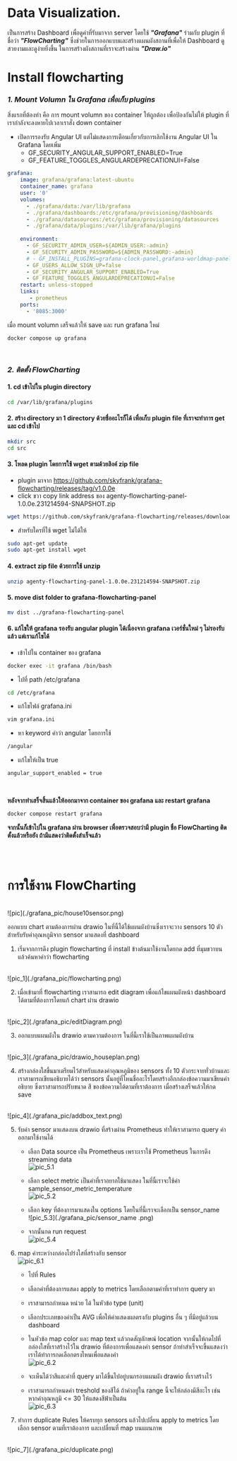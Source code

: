 # Data Visualization.
เป็นการสร้าง Dashboard เพื่อดูค่าที่รับมาจาก server โดยใช้ **_"Grafana"_** ร่วมกับ plugin ที่ชื่อว่า **_"FlowCharting"_**
ซึ่งช่วยในการออกแบบและสร้างแผนผังสถานที่เพื่อให้ Dashboard ดูสวยงามและดูง่ายยิ่งขึ้น ในการสร้างผังสถานที่เราจะสร้างผ่าน **_"Draw.io"_**

# Install flowcharting

### **_1. Mount Volumn ใน Grafana เพื่อเก็บ plugins_**

สิ่งแรกที่ต้องทำ คือ การ mount volumn ของ container ให้ถูกต้อง เพื่อป้องกันไม่ให้ plugin ที่เรากำลังจะลงหายไปเวลาเราสั่ง down container 
- เปิดการรองรับ Angular UI แต่ไม่แสดงการเตือนเกี่ยวกับการเลิกใช้งาน Angular UI ใน Grafana โดยเพิ่ม 
    - GF_SECURITY_ANGULAR_SUPPORT_ENABLED=True
    - GF_FEATURE_TOGGLES_ANGULARDEPRECATIONUI=False

```yml
grafana:
    image: grafana/grafana:latest-ubuntu
    container_name: grafana
    user: '0'
    volumes:
      - ./grafana/data:/var/lib/grafana
      - ./grafana/dashboards:/etc/grafana/provisioning/dashboards
      - ./grafana/datasources:/etc/grafana/provisioning/datasources
      - ./grafana/data/plugins:/var/lib/grafana/plugins
     
    environment:
      - GF_SECURITY_ADMIN_USER=${ADMIN_USER:-admin}
      - GF_SECURITY_ADMIN_PASSWORD=${ADMIN_PASSWORD:-admin}
      # - GF_INSTALL_PLUGINS=grafana-clock-panel,grafana-worldmap-panel,grafana-piechart-panel
      - GF_USERS_ALLOW_SIGN_UP=false
      - GF_SECURITY_ANGULAR_SUPPORT_ENABLED=True
      - GF_FEATURE_TOGGLES_ANGULARDEPRECATIONUI=False
    restart: unless-stopped
    links:
       - prometheus
    ports:
      - '8085:3000'
```
เมื่อ mount volumn เสร็จแล้วให้ save และ run grafana ใหม่

 ```bash
 docker compose up grafana
```
</br>

### **_2. ติดตั้ง FlowCharting_**

#### 1. cd เข้าไปใน plugin directory

```bash
cd /var/lib/grafana/plugins
```

#### 2. สร้าง directory มา 1 directory ด้วยชื่ออะไรก็ได้ เพื่อเก็บ plugin file ที่เราจะทำการ get และ cd เข้าไป

```bash
mkdir src
cd src
```

#### 3. โหลด plugin โดยการใช้ wget ตามด้วยลิงค์ zip file
- plugin มาจาก https://github.com/skyfrank/grafana-flowcharting/releases/tag/v1.0.0e
- click ขวา copy link address ของ agenty-flowcharting-panel-1.0.0e.231214594-SNAPSHOT.zip

```bash
wget https://github.com/skyfrank/grafana-flowcharting/releases/download/v1.0.0e/agenty-flowcharting-panel-1.0.0e.231214594-SNAPSHOT.zip
```

- สำหรับใครที่ใช้ wget ไม่ได้ให้ 

```bash
sudo apt-get update
sudo apt-get install wget
```

#### 4. extract zip file ด้วยการใช้ unzip

```bash
unzip agenty-flowcharting-panel-1.0.0e.231214594-SNAPSHOT.zip
```

#### 5. move dist folder to grafana-flowcharting-panel

```bash
mv dist ../grafana-flowcharting-panel
```

#### 6. แก้ไขให้ grafana รองรับ angular plugin ได้เนื่องจาก grafana เวอร์ชั่นใหม่ ๆ ไม่รองรับแล้ว แต่เราแก้ไขได้

- เข้าไปใน container ของ grafana

```bash
docker exec -it grafana /bin/bash
```
- ไปที่ path /etc/grafana

```bash
cd /etc/grafana
```

- แก้ไขไฟล์ grafana.ini

```bash
vim grafana.ini
```

- หา keyword คำว่า angular โดยการใช้ 

```bash
/angular
```

- แก้ไขให้เป็น true

```bash
angular_support_enabled = true
```
</br>

**หลังจากทำเสร็จสิ้นแล้วให้ออกมาจาก container ของ grafana และ restart grafana**

```bash
docker compose restart grafana
```

**จากนั้นก็เข้าไปใน grafana ผ่าน browser เพื่อตรวจสอบว่ามี plugin ชื่อ FlowCharting ติดตั้งแล้วหรือยัง ถ้ามีแสดงว่าติดตั้งสำเร็จแล้ว**

</br>
</br>

# การใช้งาน FlowCharting
</br>
![pic](./grafana_pic/house10sensor.png)
</br>


ออกแบบ chart ตามต้องการผ่าน drawio ในที่นี้ได้ใช้แผนผังบ้านซึ่งเราจะวาง sensors 10 ตัวสำหรับรับค่าอุณหภูมิจาก sensor มาแสดงที่ dashboard
1. เริ่มจากการดึง plugin flowcharting ที่ install ข้างต้นมาใช้งานโดยกด add ที่มุมขวาบนแล้วค้นหาคำว่า flowcharting
</br>
![pic_1](./grafana_pic/flowcharting.png)
</br> 

2. เมื่อเข้ามาที่ flowcharting เราสามารถ edit diagram เพื่อแก้ไขแผนผังหน้า dashboard ได้ตามที่ต้องการโดยแก้ chart ผ่าน drawio
</br>
![pic_2](./grafana_pic/editDiagram.png)
</br> 

3. ออกแบบแผนผังใน drawio ตามความต้องการ ในที่นี้เราใช้เป็นภาพแผนผังบ้าน
</br>
![pic_3](./grafana_pic/drawio_houseplan.png)
</br> 

4. สร้างกล่องใสขึ้นมาเตรียมไว้สำหรับแสดงค่าอุณหภูมิของ sensors ทั้ง 10 ตัวกระจายทั่วบ้านและเราสามารถเขียนอธิบายได้ว่า sensors นั้นอยู่ที่ไหนชื่ออะไรโดยสร้างอีกกล่องข้อความมาเขียนคำอธิบาย ซึ่งเราสามารถปรับขนาด สี ของข้อความได้ตามที่เราต้องการ เมื่อสร้างเสร็จแล้วให้กด save
</br>
![pic_4](./grafana_pic/addbox_text.png)
</br> 

5. รับค่า sensor มาแสดงบน drawio ที่สร้างผ่าน Prometheus ทำให้เราสามารถ query ค่าออกมาใช้งานได้ 
    - เลือก Data source เป็น Prometheus เพราะเราใช้ Prometheus ในการดึง streaming data
      </br>
      ![pic_5.1](./grafana_pic/prometheous.png)
      </br> 

    - เลือก select metric เป็นค่าที่เราอยากใช้มาแสดง ในที่นี้เราจะใช้ค่า sample_sensor_metric_temperature
      </br>
      ![pic_5.2](./grafana_pic/sample_temp.png)
      </br> 

    - เลือก key ที่ต้องการมาแสดงใน options โดยในที่นี้เราจะเลือกเป็น sensor_name
      </br>
      ![pic_5.3](./grafana_pic/sensor_name .png)
      </br> 
    - จากนั้นกด run request
      </br>
      ![pic_5.4](./grafana_pic/runRequest.png)
      </br> 

6. map ค่าระหว่างกล่องโปร่งใสที่สร้างกับ sensor
    </br>
    ![pic_6.1](./grafana_pic/rule.png)
    </br> 

    - ไปที่ Rules
    - เลือกค่าที่ต้องการแสดง apply to metrics โดยเลือกตามค่าที่เราทำการ query มา
    - เราสามารถกำหนด หน่วย ได้ ในหัวข้อ type (unit)
    - เลือกประเภทของค่าเป็น AVG เพื่อให้ค่าแสดงผลตรงกับ plugins อื่น ๆ ที่มีอยู่แล้วบน dashboard
    - ในหัวข้อ map color และ map text แล้วกดสัญลักษณ์ location จากนั้นให้กดไปที่กล่องใสที่เราสร้างไว้ใน drawio ที่ต้องการเพื่อแสดงค่า sensor ถ้าทำสำเร็จจะขึ้นแสดงว่าเราได้ทำการกดเลือกตรงไหนเพื่อแสดงค่า
      </br>
      ![pic_6.2](./grafana_pic/map_text.png)
      </br> 

    - จะเห็นได้ว่าสีและค่าที่ query มาได้ขึ้นไปอยู่บนกรอบแผนผัง drawio ที่เราสร้างไว้
    - เราสามารถกำหนดค่า treshold ของสีได้ ถ้าค่าอยู่ใน range นี้จะให้กล่องมีสีอะไร เช่น หากค่าอุณหภูมิ <= 30 ให้แสดงสีฟ้าเป็นต้น
      </br>
      ![pic_6.3](./grafana_pic/threshold.png)
      </br> 

7. ทำการ duplicate Rules ให้ครบทุก sensors แล้วไปเปลี่ยน apply to metrics โดยเลือก sensor ตามที่เราต้องการ และเปลี่ยนที่ map บนแผนภาพ
</br>
![pic_7](./grafana_pic/duplicate.png)
</br> 

